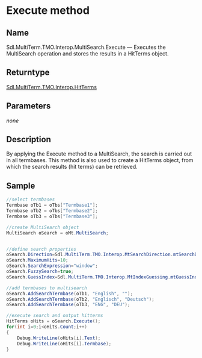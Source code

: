 # Execute method

## Name

Sdl.MultiTerm.TMO.Interop.MultiSearch.Execute —          Executes the MultiSearch operation and stores the results in a HitTerms object.

## Returntype
[Sdl.MultiTerm.TMO.Interop.HitTerms](Sdl.MultiTerm.TMO.Interop.HitTerms.md)

## Parameters
*none*

## Description

By applying the Execute method to a MultiSearch,  the search is carried out in all termbases. This method is also used to create a HitTerms object, from which the search results (hit terms) can be retrieved.

## Sample


```cs
//select termbases
Termbase oTb1 = oTbs["Termbase1"];
Termbase oTb2 = oTbs["Termbase2"];
Termbase oTb3 = oTbs["Termbase3"];

//create MultiSearch object
MultiSearch oSearch = oMt.MultiSearch;


//define search properties
oSearch.Direction=Sdl.MultiTerm.TMO.Interop.MtSearchDirection.mtSearchDown;
oSearch.MaximumHits=10;
oSearch.SearchExpression="window";
oSearch.FuzzySearch=true;
oSearch.GuessIndex=Sdl.MultiTerm.TMO.Interop.MtIndexGuessing.mtGuessIndex;

//add termbases to multisearch
oSearch.AddSearchTermbase(oTb1, "English", "");
oSearch.AddSearchTermbase(oTb2, "Englisch", "Deutsch");
oSearch.AddSearchTermbase(oTb3, "ENG", "DEU");

//execute search and output hitterms
HitTerms oHits = oSearch.Execute();
for(int i=0;i<oHits.Count;i++)
{
   	Debug.WriteLine(oHits[i].Text);
   	Debug.WriteLine(oHits[i].Termbase);
}
```

